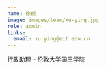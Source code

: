 ```yaml
---
name: 徐颖
image: images/team/xu-ying.jpg
role: admin
links:
  email: xu.ying@eit.edu.cn
---
```


行政助理 - 伦敦大学国王学院
